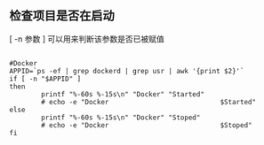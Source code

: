## 检查项目是否在启动 <!-- {docsify-ignore-all} -->

 [  -n  参数  ]  可以用来判断该参数是否已被赋值

```$shell

#Docker
APPID=`ps -ef | grep dockerd | grep usr | awk '{print $2}'`
if [ -n "$APPID" ]
then
		printf "%-60s %-15s\n" "Docker" "Started"
        # echo -e "Docker                            $Started"
else
		printf "%-60s %-15s\n" "Docker" "Stoped"
	    # echo -e "Docker                            $Stoped"
fi
```




## 